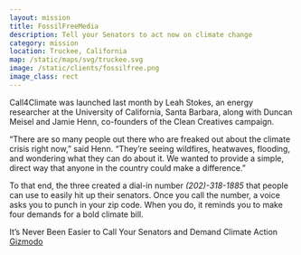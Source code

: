 ```yaml
---
layout: mission
title: FossilFreeMedia
description: Tell your Senators to act now on climate change
category: mission
location: Truckee, California
map: /static/maps/svg/truckee.svg
image: /static/clients/fossilfree.png
image_class: rect
---
```


Call4Climate was launched last month by Leah Stokes, an energy researcher at the University of California, Santa Barbara, along with Duncan Meisel and Jamie Henn, co-founders of the Clean Creatives campaign.

“There are so many people out there who are freaked out about the climate crisis right now,” said Henn. “They’re seeing wildfires, heatwaves, flooding, and wondering what they can do about it. We wanted to provide a simple, direct way that anyone in the country could make a difference.”

To that end, the three created a dial-in number *(202)-318-1885* that people can use to easily hit up their senators. Once you call the number, a voice asks you to punch in your zip code. When you do, it reminds you to make four demands for a bold climate bill.

It’s Never Been Easier to Call Your Senators and Demand Climate Action [Gizmodo](
https://gizmodo.com/it-s-never-been-easier-to-call-your-senators-and-demand-1847431940)